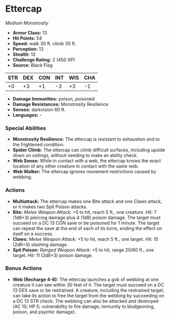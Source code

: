 # Ettercap

*Medium* *Monstrosity*

- **Armor Class:** 13
- **Hit Points:** 54 
- **Speed:** walk 30 ft. climb 30 ft.
- **Perception**: 13
- **Stealth**: 13
- **Challenge Rating:** 2 (450 XP)
- **Source:** Black Flag

| STR | DEX | CON | INT | WIS | CHA |
| --- | --- | --- | --- | --- | --- |
| +0 | +3 | +1 | -3 | +3 | -1 |

- **Damage Immunities:** poison, poisoned
- **Damage Resistances:** Monstrosity Resilience
- **Senses:** darkvision 60 ft.
- **Languages:** -

### Special Abilities

- **Monstrosity Resilience:** The ettercap is resistant to exhaustion and to the frightened condition.
- **Spider Climb:** The ettercap can climb difficult surfaces, including upside down on ceilings, without needing to make an ability check.
- **Web Sense:** While in contact with a web, the ettercap knows the exact location of any other creature in contact with the same web.
- **Web Walker:** The ettercap ignores movement restrictions caused by webbing.

### Actions

- **Multiattack:** The ettercap makes one Bite attack and one Claws attack, or it makes two Spit Poison attacks.
- **Bite:** _Melee Weapon Attack:_ +5 to hit, reach 5 ft., one creature. _Hit:_ 7 (1d8+3) piercing damage plus 4 (1d8) poison damage. The target must succeed on a DC 13 CON save or be poisoned for 1 minute. The target can repeat the save at the end of each of its turns, ending the effect on itself on a success.
- **Claws:** _Melee Weapon Attack:_ +5 to hit, reach 5 ft., one target. _Hit:_ 10 (2d6+3) slashing damage.
- **Spit Poison:** _Ranged Weapon Attack:_ +5 to hit, range 20/60 ft., one target. _Hit:_ 11 (2d8+3) poison damage.

### Bonus Actions

- **Web (Recharge 4-6):** The ettercap launches a gob of webbing at one creature it can see within 30 feet of it. The target must succeed on a DC 13 DEX save or be restrained. A creature, including the restrained target, can take its action to free the target from the webbing by succeeding on a DC 13 STR check. The webbing can also be attacked and destroyed (AC 10; HP 5; vulnerability to fire damage; immunity to bludgeoning, poison, and psychic damage).
